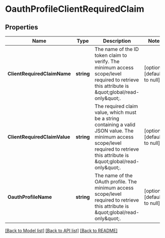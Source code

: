 # OauthProfileClientRequiredClaim

## Properties
Name | Type | Description | Notes
------------ | ------------- | ------------- | -------------
**ClientRequiredClaimName** | **string** | The name of the ID token claim to verify.  The minimum access scope/level required to retrieve this attribute is \&quot;global/read-only\&quot;. | [optional] [default to null]
**ClientRequiredClaimValue** | **string** | The required claim value, which must be a string containing a valid JSON value.  The minimum access scope/level required to retrieve this attribute is \&quot;global/read-only\&quot;. | [optional] [default to null]
**OauthProfileName** | **string** | The name of the OAuth profile.  The minimum access scope/level required to retrieve this attribute is \&quot;global/read-only\&quot;. | [optional] [default to null]

[[Back to Model list]](../README.md#documentation-for-models) [[Back to API list]](../README.md#documentation-for-api-endpoints) [[Back to README]](../README.md)

